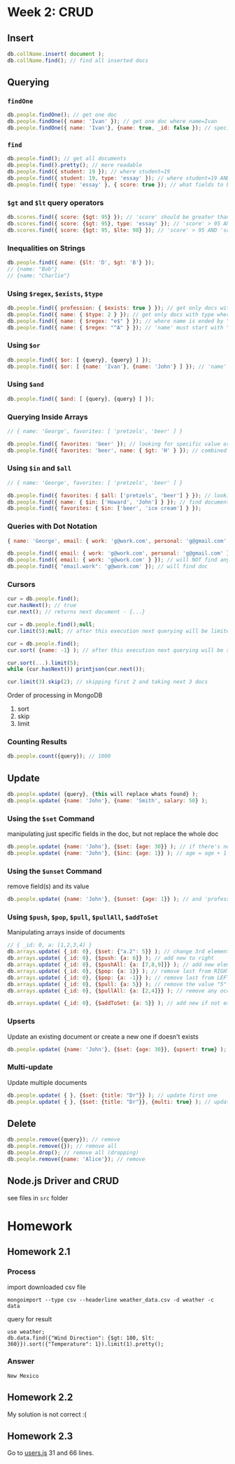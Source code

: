 # Week 2: CRUD

## Insert
```js
db.collName.insert( document );
db.collName.find(); // find all inserted docs
```

## Querying
### `findOne`
```js
db.people.findOne(); // get one doc
db.people.findOne({ name: 'Ivan' }); // get one doc where name=Ivan
db.people.findOne({ name: 'Ivan'}, {name: true, _id: false }); // specify props to be returned

```

### `find`
```js
db.people.find(); // get all documents
db.people.find().pretty(); // more readable
db.people.find({ student: 19 }); // where student=19
db.people.find({ student: 19, type: 'essay' }); // where student=19 AND type='essay'
db.people.find({ type: 'essay' }, { score: true }); // what fields to be returned
```

### `$gt` and `$lt` query operators
```js
db.scores.find({ score: {$gt: 95} }); // 'score' should be greater than 95
db.scores.find({ score: {$gt: 95}, type: 'essay' }); // 'score' > 95 AND type='essay'
db.scores.find({ score: {$gt: 95, $lte: 98} }); // 'score' > 95 AND 'score' <=98
```

### Inequalities on Strings
```js
db.people.find({ name: {$lt: 'D', $gt: 'B'} });
// {name: "Bob"}
// {name: "Charlie"}
```

### Using `$regex`, `$exists`, `$type`
```js
db.people.find({ profession: { $exists: true } }); // get only docs with 'profession`
db.people.find({ name: { $type: 2 } }); // get only docs with type where 'name' is 'string' (look for BSON types) 
db.people.find({ name: { $regex: "e$" } }); // where name is ended by "e"
db.people.find({ name: { $regex: "^A" } }); // 'name' must start with "A"
```

### Using `$or`
```js
db.people.find({ $or: [ {query}, {query} ] });
db.people.find({ $or: [ {name: 'Ivan'}, {name: 'John'} ] }); // 'name' should be either 'Ivan' OR 'John'
```

### Using `$and`
```js
db.people.find({ $and: [ {query}, {query} ] });
```

### Querying Inside Arrays
```js
// { name: 'George', favorites: [ 'pretzels', 'beer' ] }

db.people.find({ favorites: 'beer' }); // looking for specific value or inside Array
db.people.find({ favorites: 'beer', name: { $gt: 'H' } }); // combined query
```

### Using `$in` and `$all`
```js
// { name: 'George', favorites: [ 'pretzels', 'beer' ] }

db.people.find({ favorites: { $all: ['pretzels', 'beer'] } }); // looking for 'pretzels' AND 'beer' to be inside Array, can be in any order
db.people.find({ name: { $in: ['Howard', 'John'] } }); // find document where name is one of Array
db.people.find({ favorites: { $in: ['beer', 'ice cream'] } });
```

### Queries with Dot Notation
```js
{ name: 'George', email: { work: 'g@work.com', personal: 'g@gmail.com' } }

db.people.find({ email: { work: 'g@work.com', personal: 'g@gmail.com' } }); // will find ONLY when order is correct
db.people.find({ email: { work: 'g@work.com' } }); // will NOT find anything
db.people.find({ "email.work": 'g@work.com' }); // will find doc
```

### Cursors
```js
cur = db.people.find();
cur.hasNext(); // true
cur.next(); // returns next document - {...}
```
```js
cur = db.people.find();null;
cur.limit(5);null; // after this execution next querying will be limited by 5. Returns cursor
```
```js
cur = db.people.find();
cur.sort( {name: -1} ); // after this execution next querying will be sorted. Returns cursor
```
```js
cur.sort(...).limit(5);
while (cur.hasNext()) printjson(cur.next());
```
```js
cur.limit(3).skip(2); // skipping first 2 and taking next 3 docs
```

Order of processing in MongoDB

1. sort
2. skip
3. limit

### Counting Results
```js
db.people.count({query}); // 1000
```

## Update
```js
db.people.update( {query}, {this will replace whats found} );
db.people.update( {name: 'John'}, {name: 'Smith', salary: 50} );
```

### Using the `$set` Command
manipulating just specific fields in the doc, but not replace the whole doc
```js
db.people.update( {name: 'John'}, {$set: {age: 30}} ); // if there's no age then one will be created 
db.people.update( {name: 'John'}, {$inc: {age: 1}} ); // age = age + 1
```

### Using the `$unset` Command
remove field(s) and its value
```js
db.people.update( {name: 'John'}, {$unset: {age: 1}} ); // and 'profession' field is gone
```

### Using `$push`, `$pop`, `$pull`, `$pullAll`, `$addToSet`
Manipulating arrays inside of documents
```js
// { _id: 0, a: [1,2,3,4] }
db.arrays.update( {_id: 0}, {$set: {"a.2": 5}} ); // change 3rd element
db.arrays.update( {_id: 0}, {$push: {a: 6}} ); // add new to right
db.arrays.update( {_id: 0}, {$pushAll: {a: [7,8,9]}} ); // add new elements to right
db.arrays.update( {_id: 0}, {$pop: {a: 1}} ); // remove last from RIGHT
db.arrays.update( {_id: 0}, {$pop: {a: -1}} ); // remove last from LEFT
db.arrays.update( {_id: 0}, {$pull: {a: 5}} ); // remove the value "5"
db.arrays.update( {_id: 0}, {$pullAll: {a: [2,4]}} ); // remove any occurrence of any of those values

db.arrays.update( {_id: 0}, {$addToSet: {a: 5}} ); // add new if not exists yet
```

### Upserts
Update an existing document or create a new one if doesn't exists
```js
db.people.update( {name: 'John'}, {$set: {age: 30}}, {upsert: true} );
```
### Multi-update 
Update multiple documents
```js
db.people.update( { }, {$set: {title: "Dr"}} ); // update first one
db.people.update( { }, {$set: {title: "Dr"}}, {multi: true} ); // update every document in collection
```

## Delete
```js
db.people.remove({query}); // remove
db.people.remove({}); // remove all
db.people.drop(); // remove all (dropping)
db.people.remove({name: 'Alice'}); // remove
```

## Node.js Driver and CRUD
see files in `src` folder

# Homework
## Homework 2.1
### Process
import downloaded csv file
```
mongoimport --type csv --headerline weather_data.csv -d weather -c data
```
query for result
```
use weather;
db.data.find({"Wind Direction": {$gt: 180, $lt: 360}}).sort({"Temperature": 1}).limit(1).pretty();
```

### Answer
`New Mexico`

## Homework 2.2
My solution is not correct :(

## Homework 2.3
Go to [users.js](hw/hw2-3/blog/users.js) 
31 and 66 lines.
